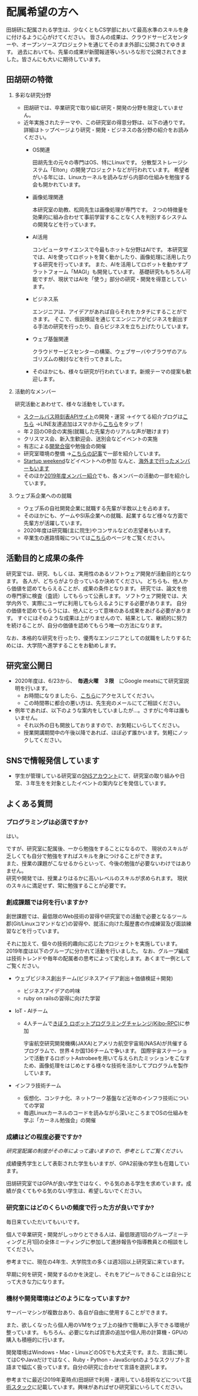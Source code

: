 # 配属希望の方へ
田胡研に配属される学生は、少なくともCS学部において最高水準のスキルを身に付けるように心がけてください。 皆さんの成果は、クラウドサービスセンターや、オープンソースプロジェクトを通じてそのまま外部に公開されてゆきます。 過去においても、先輩の成果が新聞報道等いろいろな形で公開されてきました。皆さんにも大いに期待しています。

## 田胡研の特徴

1. 多彩な研究分野

	- 田胡研では、卒業研究で取り組む研究・開発の分野を限定していません。
	- 近年実施されたテーマや、この研究室の得意分野は、以下の通りです。詳細はトップページより研究・開発・ビジネスの各分野の紹介をお読みください。
		- OS関連

			田胡先生の元々の専門はOS、特にLinuxです。
			分散型ストレージシステム「Elton」の開発プロジェクトなどが行われています。
			希望者がいる年には、Linuxカーネルを読みながら内部の仕組みを勉強する会も開かれています。

		- 画像処理関連

			本研究室の助教、松岡先生は画像処理が専門です。
			２つの特徴量を効果的に組み合わせて事前学習することなく人を判別するシステムの開発などを行っています。

		- AI活用

			コンピュータサイエンスで今最もホットな分野はAIです。
			本研究室では、AIを使ってロボットを賢く動かしたり、画像処理に活用したりする研究を行っています。
			また、AIを活用してロボットを動かすプラットフォーム「MAGI」も開発しています。
			基礎研究ももちろん可能ですが、現状ではAIを「使う」部分の研究・開発を得意としています。

		- ビジネス系

			エンジニアは、アイデアがあれば自らそれをカタチにすることができます。
			そこで、仮説検証を通じてエンジニアがビジネスを創出する手法の研究を行ったり、自らビジネスを立ち上げたりしています。

		- ウェブ基盤関連

			クラウドサービスセンターの構築、ウェブサーバやブラウザのアルゴリズムの検討などを行ってきました。

		- そのほかにも、様々な研究が行われています。新規テーマの提案も歓迎します。

1. 活動的なメンバー

	研究活動とあわせて、様々な活動をしています。

	- [スクールバス時刻表APIサイト](http://bus.t-lab.cs.teu.ac.jp)の開発・運営
	  →イケてる紹介ブログは[こちら](http://blog.t-lab.cs.teu.ac.jp/2019/06/3linebothttpblog.html)
	  →LINE友達追加はスマホから[こちら](https://line.me/R/ti/p/%40jft2925j)をタップ！
	- 年２回のOB会の実施(就職した先輩方のリアルな声が聴けます)
	- クリスマス会、新入生歓迎会、送別会などイベントの実施
	- 有志による[開発合宿](http://blog.t-lab.cs.teu.ac.jp/2019/03/blog-post.html)や勉強会の開催
	- 研究室環境の整備
	  →[こちらの記事](http://blog.t-lab.cs.teu.ac.jp/2019/04/blog-post.html)で一部を紹介しています。
	- [Startup weekend](https://www.facebook.com/startupweekendtokyo/)などイベントへの参加
	  なんと、[海外まで行ったメンバーもいます](http://blog.t-lab.cs.teu.ac.jp/2020/03/startup-weekend-in-cebu.html)
	- そのほか[2019年度メンバー紹介](http://blog.t-lab.cs.teu.ac.jp/2019/05/blog-post.html)でも、各メンバーの活動の一部を紹介しています。

1. ウェブ系企業へのの就職
	- ウェブ系の自社開発企業に就職する先輩が半数以上を占めます。
	- そのほかにも、ゲームやSI系企業への就職、起業するなど様々な方面で先輩方が活躍しています。
	- 2020年度は研究職(主に院生)やコンサルなどの志望者もいます。
	- 卒業生の進路情報については[こちら](./cource.html)のページをご覧ください。



## 活動目的と成果の条件

研究室では、研究、もしくは、実用性のあるソフトウェア開発が活動目的となります。
各人が、どちらがより合っているか決めてください。
どちらも、他人から価値を認めてもらえることが、成果の条件となります。
研究では、論文を他の専門家に検査（査読）してもらって公表します。
ソフトウェア開発では、大学内外で、実際にユーザに利用してもらえるようにする必要があります。
自分の価値を認めてもらうには、他人にとって意味のある成果をあげる必要があります。 すぐにはそのような成果は上がりませんので、結果として、継続的に努力を続けることが、自分の価値を認めてもらう唯一の方法になります。

なお、本格的な研究を行ったり、優秀なエンジニアとしての就職をしたりするためには、大学院へ進学することをお勧めします。


## 研究室公開日

- 2020年度は、6/23から、<b>　毎週火曜　３限　</b>にGoogle meatsにて研究室説明を行います。
	- お時間になりましたら、[こちら](https://meet.google.com/miz-ydze-qfb)にアクセスしてください。
	- この時間帯に都合の悪い方は、先生宛のメールにてご相談ください。
- 例年であれば、以下のような案内をしていましたが…。さすがに今年は誰もいません。
	- それ以外の日も開放しておりますので、お気軽にいらしてください。
	- 授業開講期間中の午後以降であれば、ほぼ必ず誰かいます。気軽にノックしてください。


## SNSで情報発信しています

- 学生が管理している研究室の[SNSアカウント](./sns.html)にて、研究室の取り組みや日常、３年生をを対象としたイベントの案内などを発信しています。


## よくある質問

### プログラミングは必須ですか?
はい。

ですが、研究室に配属後、一から勉強をすることになるので、 現状のスキルが乏しくても自分で勉強をすればスキルを身につけることができます。  
また、授業の課題がこなせるからといって、今後の勉強が必要ないわけではありません。  
研究や開発では、授業よりはるかに高いレベルのスキルが求められます。 現状のスキルに満足せず、常に勉強することが必要です。

### 創成課題では何を行いますか?
創世課題では、最低限のWeb技術の習得や研究室での活動で必要となるツール郡(Git/Linuxコマンドなど)の習得や、就活に向けた履歴書の作成練習及び面談練習などを行っています。

それに加えて、個々の技術的趣向に応じたプロジェクトを実施しています。  
2019年度は以下のグループに分かれて活動を行いました。
なお、グループ編成は技術トレンドや毎年の配属者の思考によって変化します。あくまで一例としてご覧ください。

- ウェブビジネス創出チーム(ビジネスアイデア創出＋価値検証＋開発)
	- ビジネスアイデアの吟味
	- ruby on railsの習得に向けた学習
- IoT・AIチーム
	- 4人チームで[きぼう ロボットプログラミングチャレンジ(Kibo-RPC)](https://www.jaxa.jp/press/2019/10/20191011a_j.html)に参加

		宇宙航空研究開発機構(JAXA)とアメリカ航空宇宙局(NASA)が共催するプログラムで、世界４か国136チームで争います。
		国際宇宙ステーションで活動するロボットAstrobeeを用いて与えられたミッションをこなすため、画像処理をはじめとする様々な技術を活かしてプログラムを製作しています。

- インフラ技術チーム
	- 仮想化、コンテナ化、ネットワーク基盤など近年のインフラ技術についての学習
	- 毎週Linuxカーネルのコードを読みながら深いところまでOSの仕組みを学ぶ「カーネル勉強会」の開催

### 成績はどの程度必要ですか?
*研究室配属の制度がその年によって違いますので、参考としてご覧ください。*

成績優秀学生として表彰された学生もいますが、GPA2前後の学生も在籍しています。

田胡研究室ではGPAが良い学生ではなく、やる気のある学生を求めています。成績が良くてもやる気のない学生は、希望しないでください。

### 研究室にはどのくらいの頻度で行った方が良いですか?
毎日来ていただいてもいいです。

個人で卒業研究・開発がしっかりとできる人は、最低限週1回のグループミーティングと月1回の全体ミーティングに参加して進捗報告や指導教員との相談をしてください。

参考までに、現在の4年生、大学院生の多くは週3回以上研究室に来ています。

早期に何を研究・開発するのかを決定し、それをアピールできることは自分にとって大きな力になります。

### 機材や開発環境はどのようになっていますか?
サーバーマシンが複数台あり、各自が自由に使用することができます。

また、欲しくなったら個人用のVMをウェブ上の操作で簡単に入手できる環境が整っています。
もちろん、必要になれば資源の追加や個人用の計算機・GPUの購入も積極的に行います。

開発環境はWindows・Mac・LinuxどのOSでも大丈夫です。また、言語に関してはCやJavaだけではなく、Ruby・Python・JavaScriptのようなスクリプト言語まで幅広く扱っています。自分の研究に合わせて言語を選択します。

参考までに最近(2019年夏時点)田胡研で利用・運用している技術などについて[技術スタック](./technology-stack.html)に記載しています。興味があればぜひ研究室にいらしてください。
